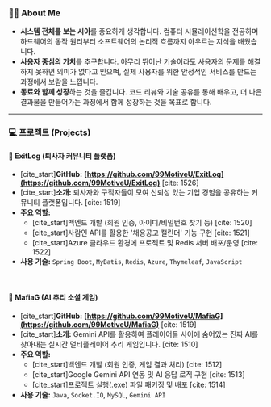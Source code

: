 ### 🙋‍♂️ About Me

-   **시스템 전체를 보는 시야**를 중요하게 생각합니다. 컴퓨터 시뮬레이션학을 전공하며 하드웨어의 동작 원리부터 소프트웨어의 논리적 흐름까지 아우르는 지식을 배웠습니다.
-   **사용자 중심의 가치**를 추구합니다. 아무리 뛰어난 기술이라도 사용자의 문제를 해결하지 못하면 의미가 없다고 믿으며, 실제 사용자를 위한 안정적인 서비스를 만드는 과정에서 보람을 느낍니다.
-   **동료와 함께 성장**하는 것을 즐깁니다. 코드 리뷰와 기술 공유를 통해 배우고, 더 나은 결과물을 만들어가는 과정에서 함께 성장하는 것을 목표로 합니다.

---

### 💻 프로젝트 (Projects)

#### 📌 ExitLog (퇴사자 커뮤니티 플랫폼)
- [cite_start]**GitHub:** **[https://github.com/99MotiveU/ExitLog](https://github.com/99MotiveU/ExitLog)** [cite: 1526]
- [cite_start]**소개:** 퇴사자와 구직자들이 모여 신뢰성 있는 기업 경험을 공유하는 커뮤니티 플랫폼입니다. [cite: 1519]
- **주요 역할:**
  - [cite_start]백엔드 개발 (회원 인증, 아이디/비밀번호 찾기 등) [cite: 1520]
  - [cite_start]사람인 API를 활용한 '채용공고 캘린더' 기능 구현 [cite: 1521]
  - [cite_start]Azure 클라우드 환경에 프로젝트 및 Redis 서버 배포/운영 [cite: 1522]
- **사용 기술:** `Spring Boot`, `MyBatis`, `Redis`, `Azure`, `Thymeleaf`, `JavaScript`

<br>

#### 📌 MafiaG (AI 추리 소셜 게임)
- [cite_start]**GitHub:** **[https://github.com/99MotiveU/MafiaG](https://github.com/99MotiveU/MafiaG)** [cite: 1519]
- [cite_start]**소개:** Gemini API를 활용하여 플레이어들 사이에 숨어있는 진짜 AI를 찾아내는 실시간 멀티플레이어 추리 게임입니다. [cite: 1510]
- **주요 역할:**
  - [cite_start]백엔드 개발 (회원 인증, 게임 결과 처리) [cite: 1512]
  - [cite_start]Google Gemini API 연동 및 AI 응답 로직 구현 [cite: 1513]
  - [cite_start]프로젝트 실행(.exe) 파일 패키징 및 배포 [cite: 1514]
- **사용 기술:** `Java`, `Socket.IO`, `MySQL`, `Gemini API`
